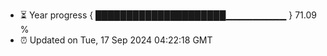 - ⏳ Year progress { █████████████████████▁▁▁▁▁▁▁▁▁ } 71.09 %
- ⏰ Updated on Tue, 17 Sep 2024 04:22:18 GMT

